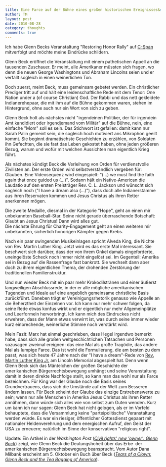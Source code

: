 ```yaml
---
title: Eine Farce auf der Bühne eines großen historischen Ereignisses&#58; Glenn Becks "Restoring Honor" Rally
author: TM
layout: post
date: 2010-08-28
category: thoughts
comments: true
---
```


Ich habe Glenn Becks Veranstaltung "Restoring Honor Rally" auf <a href="http://www.c-span.org/Watch/Media/2010/08/28/HP/A/37551/Restoring+Honor+Rally.aspx">C-Span</a> mitverfolgt und möchte meine Eindrücke schildern.

Glenn Beck eröffnet die Veranstaltung mit einem pathetischen Appell an die tausenden Zuschauer. Er meint, alle Amerikaner müssten sich fragen, wo denn die neuen George Washingtons und Abraham Lincolns seien und er verfällt sogleich in einen weinerlichen Ton.

Doch zuerst, meint Beck, muss gemeinsam gebetet werden. Ein christlicher Prediger tritt auf und hält eine leidenschaftliche Rede mit dem Tenor: One Nation under a (of course Christian) God. Der Rabbi und das nett gekleidete Indianerehepaar, die mit ihm auf die Bühne gekommen waren, stehen im Hintergrund, ohne auch nur ein Wort von sich zu geben.

Glenn Beck holt als nächstes nicht "irgendeinen Politiker, der für irgendein Amt kandidiert oder irgendjemand vom Militär" auf die Bühne, nein, eine einfache "Mom" soll es sein. Das Stichwort ist gefallen: damit kann nur Sarah Palin gemeint sein, die sogleich hoch motiviert ans Mikrophon geeilt kommt. Sie beginnt dramatischste Geschichten zu erzählen, von Soldaten ihn Gefechten, die sie fast das Leben gekostet haben, ohne jeden größeren Bezug, warum und wofür mit welchen Aussichten man eigentlich Krieg führt.

Als nächstes kündigt Beck die Verleihung von Orden für verdienstvolle Zivilisten an. Der erste Orden wird selbstverständlich vergeben für: Glauben. Eine Videosequenz wird eingespielt: "(…) we must find the faith again that once guided us (…)". Sodann hält ein Native-American die Laudatio auf den ersten Preisträger Rev. C. L. Jackson und wünscht sich sogleich noch ("I have a dream also (…)"), dass doch alle Indianerstämme aus ihren Reservaten kommen und Jesus Christus als ihren Retter anerkennen mögen.

Die zweite Medaille, diesmal in der Kategorie "Hope", geht an einen mir unbekannten Baseball-Star. Seine nicht gerade überraschende Botschaft: Glaubt an Jesus Christus! Dann wird alles gut.<br /> Die nächste Ehrung für Charity-Engagement geht an einen weiteren mir unbekannten, sicherlich honorigen Kämpfer gegen Krebs.

Nach ein paar swingenden Musikeinlagen spricht Alveda King, die Nichte von Rev. Martin Luther King. Jetzt wird es das erste Mal interessant. Sie beschwert sich darüber, dass der von ihrem Onkel damals eingeforderte, uneingelöste Scheck noch immer nicht eingelöst sei. Im Gegenteil: Amerika sei in Bezug auf die Rassenfrage fast bankrott. Sie wechselt dann aber doch zu ihrem eigentlichen Thema, der drohenden Zerstörung der traditionellen Familienstruktur.

Und nun wieder Beck mit ein paar mehr Krokodilstränen und einer äußerst langweiligen Abschlussrede, in der er alle mögliche amerikanischen Tugenden und Ideale auf eine angeblich gemeinsame christliche Basis zurückführt. Daneben trägt er Vereinigungsrhetorik genauso wie Appelle an die Beherztheit der Einzelnen vor. Ich kann nur mehr schwer folgen, da seine Rede etwas konfus wirkt und er eigentlich nur mehr Allgemeinplätze und Leerformeln hervorbringt. Ich kann mich des Eindruckes nicht erwehren, dass der Mann etwas verwirrt ist, was durch seine immer wieder kurz einbrechende, weinerliche Stimme noch verstärkt wird.

Mein Fazit: Marx hat einmal geschrieben, dass Hegel irgendwo bemerkt habe, dass sich alle großen weltgeschichtlichen Tatsachen und Personen sozusagen zweimal ereignen: das eine Mal als große Tragödie, das andere Mal als lumpige Farce. Das ist wohl die Formulierung, die am besten zu dem passt, was sich heute 47 Jahre nach der "I have a dream"-Rede von <a href="http://de.wikipedia.org/wiki/Martin_Luther_King">Rev. Martin Luther King Jr.</a> am Lincoln Memorial abgespielt hat. Denn wenn Glenn Beck sich das Mäntelchen der großen Geschichte der amerikanischen Bürgerrechtsbewegung umhängt und seine Veranstaltung damit in deren direkte Nachfolge stellt, so kann man das wohl nur als Farce bezeichnen. Für King war der Glaube noch die Basis seines Grundvertrauens, dass sich die Umstände auf der Welt zum Besseren ändern lassen. Für Beck scheint der Glaube das einzige Erstrebenswerte zu sein; wenn nur alle Menschen in Amerika Jesus Christus als ihren Retter annähmen, dann würde sich alles wie von selbst zum Guten wenden. Kurz um kann ich nur sagen: Glenn Beck hat nicht gelogen, als er im Vorfeld behauptete, dass die Versammlung keine "parteipolitische" Veranstaltung werden würde. Es war ein riesiger, öffentlicher Gottesdienst gepaart mit nationaler Heldenverehrung und dem energischen Aufruf, den Geist der USA zu erneuern; natürlich im Sinne der konservativen "religious right".

Update: Ein Artikel in der _Washington Post_ (<a href="http://www.washingtonpost.com/wp-dyn/content/article/2010/08/27/AR2010082702359.html?nav=rss_opinion/columns&amp;utm_source=feedburner&amp;utm_medium=feed&amp;utm_campaign=Feed:+Dailyoped+%28DailyOpEd.com%29&amp;sid=ST2010082704942">_Civil rights' new 'owner': Glenn Beck_</a>) zeigt, wie Glenn Beck die Deutungshoheit über das Erbe  der amerikanischen Bürgerrechtsbewegung beansprucht. Vom Autor Dana Milbank erscheint am 5. Oktober ein Buch über Beck (<a href="http://www.randomhouse.com/catalog/display.pperl?isbn=9780385533881">_Tears of a Clown: Glenn Beck and the Tea Bagging of America_</a>).
